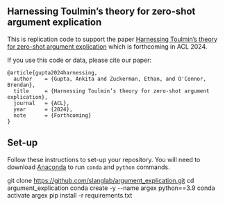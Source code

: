 ## Harnessing Toulmin’s theory for zero-shot argument explication

This is replication code to support the paper <a href="https://ankitaiisc.github.io/images/ArgEx_ACL_2024.pdf">Harnessing Toulmin’s theory for zero-shot argument explication</a> which is forthcoming in ACL 2024.

If you use this code or data, please cite our paper:
```
@article{gupta2024harnessing,
  author    = {Gupta, Ankita and Zuckerman, Ethan, and O'Connor, Brendan},
  title     = {Harnessing Toulmin’s theory for zero-shot argument explication},
  journal   = {ACL},
  year      = {2024},
  note      = {Forthcoming}
}
```

## Set-up
Follow these instructions to set-up your repository. You will need to download <a href="https://www.anaconda.com/">Anaconda</a> to run ```conda``` and ```python``` commands.

git clone https://github.com/slanglab/argument_explication.git
cd argument_explication
conda create -y --name argex python==3.9
conda activate argex
pip install -r requirements.txt

